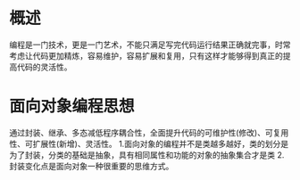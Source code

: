 ﻿# 概述
  编程是一门技术，更是一门艺术，不能只满足写完代码运行结果正确就完事，时常考虑让代码更加精炼，容易维护，容易扩展和复用，只有这样才能够得到真正的提高代码的灵活性。
# 面向对象编程思想
  通过封装、继承、多态减低程序耦合性，全面提升代码的可维护性(修改)、可复用性、可扩展性(新增)、灵活性。
1.面向对象的编程并不是类越多越好，类的划分是为了封装，分类的基础是抽象，具有相同属性和功能的对象的抽象集合才是类
2.封装变化点是面向对象一种很重要的思维方式。